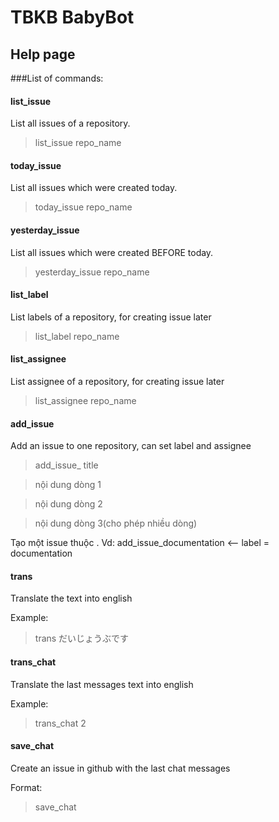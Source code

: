 # TBKB BabyBot

## Help page

###List of commands:

#### list_issue

List all issues of a repository.

> list_issue repo_name

#### today_issue

List all issues which were created today.

> today_issue repo_name

#### yesterday_issue

List all issues which were created BEFORE today.

> yesterday_issue repo_name

#### list_label

List labels of a repository, for creating issue later

> list_label repo_name

#### list_assignee

List assignee of a repository, for creating issue later

> list_assignee repo_name

#### add_issue

Add an issue to one repository, can set label and assignee

> add_issue_<label> <repo> <assignee> title

>  nội dung dòng 1

>  nội dung dòng 2

>  nội dung dòng 3(cho phép nhiều dòng)

Tạo một issue thuộc <label>.
Vd: add_issue_documentation <-- label = documentation

#### trans

Translate the text into english

Example:

> trans だいじょうぶです


#### trans_chat

Translate the last messages text into english

Example: 

> trans_chat 2

#### save_chat

Create an issue in github with the last chat messages

Format: 
> save_chat <repo> <title> <line_count>
Or
> save_chat_label <repo> <title> <line_count>

Example:

1. Create an issue in github repo name: big_project, with title: Hello, World, content is 12 last chat messages.

> save_chat big_project Hello, World 12

2. Create an issue with label **bug** in github repo name: big_project, with title: Hello, World, content is 12 last chat messages

> save_chat_bug big_project Hello, World 12

#### load_month_worktime

return all messages which can be related to worktime

Note 1: resource consuming command, limit the usage to save bot resource.

Note 2: multiple responses, don't use on group, should directly chat to the bot.

#### load_month_task

return all messages which can be related to tasks

Note 1: resource consuming command, limit the usage to save bot resource.

Note 2: multiple responses, don't use on group, should directly chat to the bot.

#### who are you

#### what you do

Test commands

#### bot_help

Lead to this page
